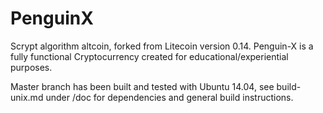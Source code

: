 # PenguinX

Scrypt algorithm altcoin, forked from Litecoin version 0.14.
Penguin-X is a fully functional Cryptocurrency created for educational/experiential purposes.

Master branch has been built and tested with Ubuntu 14.04, see build-unix.md under /doc for dependencies and general build instructions.
